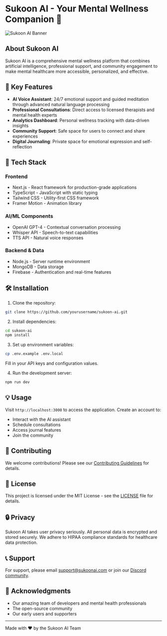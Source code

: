 # Sukoon AI - Your Mental Wellness Companion 🌟

![Sukoon AI Banner](public/banner.png)

## About Sukoon AI

Sukoon AI is a comprehensive mental wellness platform that combines artificial intelligence, professional support, and community engagement to make mental healthcare more accessible, personalized, and effective.

## 🌟 Key Features

- **AI Voice Assistant**: 24/7 emotional support and guided meditation through advanced natural language processing
- **Professional Consultations**: Direct access to licensed therapists and mental health experts
- **Analytics Dashboard**: Personal wellness tracking with data-driven insights
- **Community Support**: Safe space for users to connect and share experiences
- **Digital Journaling**: Private space for emotional expression and self-reflection

## 🚀 Tech Stack

### Frontend
- Next.js - React framework for production-grade applications
- TypeScript - JavaScript with static typing
- Tailwind CSS - Utility-first CSS framework
- Framer Motion - Animation library

### AI/ML Components
- OpenAI GPT-4 - Contextual conversation processing
- Whisper API - Speech-to-text capabilities
- TTS API - Natural voice responses

### Backend & Data
- Node.js - Server runtime environment
- MongoDB - Data storage
- Firebase - Authentication and real-time features

## 🛠️ Installation

1. Clone the repository:
```bash
git clone https://github.com/yourusername/sukoon-ai.git
```

2. Install dependencies:
```bash
cd sukoon-ai
npm install
```

3. Set up environment variables:
```bash
cp .env.example .env.local
```
Fill in your API keys and configuration values.

4. Run the development server:
```bash
npm run dev
```

## 💡 Usage

Visit `http://localhost:3000` to access the application. Create an account to:
- Interact with the AI assistant
- Schedule consultations
- Access journal features
- Join the community

## 🤝 Contributing

We welcome contributions! Please see our [Contributing Guidelines](CONTRIBUTING.md) for details.

## 📄 License

This project is licensed under the MIT License - see the [LICENSE](LICENSE) file for details.

## 🔒 Privacy

Sukoon AI takes user privacy seriously. All personal data is encrypted and stored securely. We adhere to HIPAA compliance standards for healthcare data protection.

## 📞 Support

For support, please email support@sukoonai.com or join our [Discord community](https://discord.gg/sukoonai).

## 🌟 Acknowledgments

- Our amazing team of developers and mental health professionals
- The open-source community
- Our early users and supporters

---

Made with ❤️ by the Sukoon AI Team 